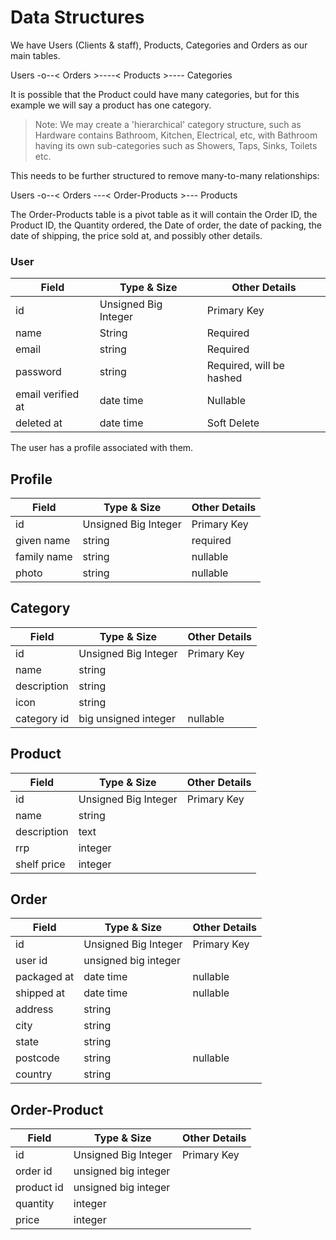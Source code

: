 # Data Structures

We have Users (Clients & staff), Products, Categories and Orders as our main
tables.

Users -o--< Orders >----< Products >---- Categories

It is possible that the Product could have many categories, but for this
example we will say a product has one category.

> Note:
> We may create a 'hierarchical' category structure, such as Hardware contains
> Bathroom, Kitchen, Electrical,
> etc, with Bathroom having its own sub-categories such as Showers, Taps,
> Sinks, Toilets etc.

This needs to be further structured to remove many-to-many relationships:

Users -o--< Orders ---< Order-Products >--- Products

The Order-Products table is a pivot table as it will contain the Order ID, the
Product ID, the Quantity ordered, the
Date of order, the date of packing, the date of shipping, the price sold at,
and possibly other details.

### User

| Field             | Type & Size          | Other Details            |
|-------------------|----------------------|--------------------------|
| id                | Unsigned Big Integer | Primary Key              |
| name              | String               | Required                 |
| email             | string               | Required                 |
| password          | string               | Required, will be hashed |
| email verified at | date time            | Nullable                 |
| deleted at        | date time            | Soft Delete              |

The user has a profile associated with them.

## Profile

| Field       | Type & Size          | Other Details |
|-------------|----------------------|---------------|
| id          | Unsigned Big Integer | Primary Key   |
| given name  | string               | required      |
| family name | string               | nullable      |
| photo       | string               | nullable      |

## Category

| Field       | Type & Size          | Other Details |
|-------------|----------------------|---------------|
| id          | Unsigned Big Integer | Primary Key   |
| name        | string               |               |
| description | string               |               |
| icon        | string               |               |
| category id | big unsigned integer | nullable      |

## Product

| Field       | Type & Size          | Other Details |
|-------------|----------------------|---------------|
| id          | Unsigned Big Integer | Primary Key   |
| name        | string               |               |
| description | text                 |               |
| rrp         | integer              |               |
| shelf price | integer              |               |

## Order

| Field       | Type & Size          | Other Details |
|-------------|----------------------|---------------|
| id          | Unsigned Big Integer | Primary Key   |
| user id     | unsigned big integer |               |
| packaged at | date  time           | nullable      |
| shipped at  | date time            | nullable      |
| address     | string               |               |
| city        | string               |               |
| state       | string               |               |
| postcode    | string               | nullable      |
| country     | string               |               |

## Order-Product

| Field      | Type & Size          | Other Details |
|------------|----------------------|---------------|
| id         | Unsigned Big Integer | Primary Key   |
| order id   | unsigned big integer |               |
| product id | unsigned big integer |               |
| quantity   | integer              |               |
| price      | integer              |               |
